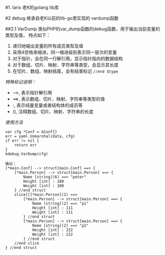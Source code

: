 #1.  larix
老K的golang lib库

#2 debug
继承自老K以前的lib-go里实现的 vardump函数

##2.1 VarDump
类似PHP的var_dump函数的debug函数，用于输出当前变量的类型及值， 特点如下：

1. 递归地输出变量的所有成员类型及值
2. 采用4空格来缩进，同一缩进级别表示同一层次的变量
3. 对于指针，会在同一行解引用，显示指针指向的数据结构
4. 对于数组、切片、映射、字符串等类型，会显示其长度
5. 在切片、数组、映射结尾，会有结束标记 `//end $type` 

*特殊标记说明：*

- -->, 表示指针解引用
- ==>, 表示数组、切片、映射、字符串等类型的值
- :, 表示纯量变量或者结构体的成员等
- (), 注释数组、切片、映射、字符串的长度

*使用方法*
```
var cfg *Conf = &Conf{}
err = yaml.Unmarshal(data, cfg)
if err != nil {
    return err
}
kdebug.VarDump(cfg)

输出：
[*main.Conf] --> struct[main.Conf] ==> {
    [*main.Person] --> struct[main.Person] ==> {
        Name [string](6) ==> "peter"
        Height [int] : 180
        Weight [int] : 100
    } //end struct
    slice[[]*main.Person](2) ==>
        [*main.Person] --> struct[main.Person] ==> {
            Name [string](2) ==> "p1"
            Height [int] : 111
            Weight [int] : 111
        } //end struct
        [*main.Person] --> struct[main.Person] ==> {
            Name [string](2) ==> "p2"
            Height [int] : 222
            Weight [int] : 222
        } //end struct
    //end slice
} //end struct
```
